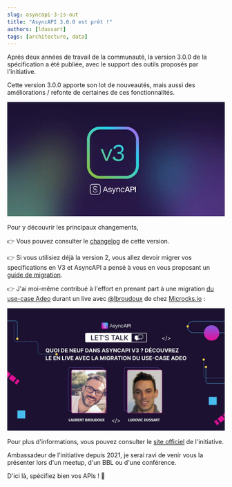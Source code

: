```yaml
---
slug: asyncapi-3-is-out
title: "AsyncAPI 3.0.0 est prêt !"
authors: [ldussart]
tags: [architecture, data]
---
```


Aprés deux années de travail de la communauté, la version 3.0.0 de la spécification a été publiée, avec le support des outils proposés par l'initiative.

Cette version 3.0.0 apporte son lot de nouveautés, mais aussi des améliorations / refonte de certaines de ces fonctionnalités.

![AsyncAPI logo](./cover.webp)

<!-- truncate -->

Pour y découvrir les principaux changements, 

👉 Vous pouvez consulter le [changelog](https://www.asyncapi.com/blog/release-notes-3.0.0) de cette version.

👉 Si vous utilisiez déjà la version 2, vous allez devoir migrer vos specifications en V3 et 
AsyncAPI a pensé à vous en vous proposant un [guide de migration](https://www.asyncapi.com/docs/migration/migrating-to-v3).

👉 J'ai moi-même contribué à l'effort en prenant part à une migration [du use-case Adeo](https://www.asyncapi.com/casestudies/adeogroup) durant un live avec [@lbroudoux](https://twitter.com/lbroudoux) de chez [Microcks.io](https://microcks.io/) : 

[![Regarder la video sur Youtube](./v3livemigration.jpeg 'Go to v3 migration live')](https://www.youtube.com/watch?v=WCK9_ZDv6K4)

Pour plus d'informations, vous pouvez consulter le [site officiel](https://www.asyncapi.com/) de l'initiative.

Ambassadeur de l'initiative depuis 2021, je serai ravi de venir vous la présenter lors d'un meetup, d'un BBL ou d'une conférence.

D'ici là, spécifiez bien vos APIs ! 🚀
